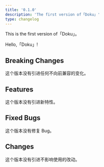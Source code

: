 ```yaml
---
title: '0.1.0'
description: 'The first version of「Doku」'
type: changelog
---
```


This is the first version of「Doku」。

Hello,「Doku」!

## Breaking Changes

这个版本没有引进任何不向前兼容的变化。

## Features

这个版本没有引进新特性。

## Fixed Bugs

这个版本没有修复 Bug。

## Changes

这个版本没有引进不影响使用的改动。

